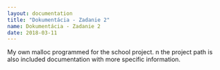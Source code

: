 ```yaml
---
layout: documentation
title: "Dokumentácia - Zadanie 2"
name: Dokumentácia - Zadanie 2
date: 2018-03-11
---
```


My own malloc programmed for the school project. 
n the project path is also included documentation with more specific information. 